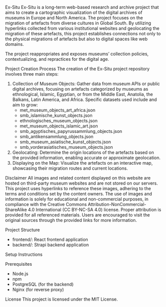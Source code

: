 Ex-Situ
Ex-Situ is a long-term web-based research and archive project that aims to create a cartographic visualization of the digital archives of museums in Europe and North America. The project focuses on the migration of artefacts from diverse cultures in Global South. By utilizing hyperlinks collected from various institutional websites and geolocating the migration of these artefacts, this project establishes connections not only to the physical migrations of artefacts but also to digital spaces like web domains.

The project reappropriates and exposes museums’ collection policies, contextualizing, and repractices for the digital age.

Project Creation Process
The creation of the Ex-Situ project repository involves three main steps:
1. Collection of Museum Objects: Gather data from museum APIs or public digital archives, focusing on artefacts categorized by museums as ethnological, Islamic, Egyptian, or from the Middle East, Anatolia, the Balkans, Latin America, and Africa. Specific datasets used include and aim to grow:
    * met_museum_objects_art_africa.json
    * smb_islamische_kunst_objects.json
    * ethnologisches_museum_objects.json
    * met_museum_objects_islamic_art.json
    * smb_agyptisches_papyrussammlung_objects.json
    * smb_antikensammlung_objects.json
    * smb_museum_asiatische_kunst_objects.json
    * smb_vorderasiatisches_museum_objects.json
2. Geolocating: Determine the origin locations of the artefacts based on the provided information, enabling accurate or approximate geolocation.
3. Displaying on the Map: Visualize the artefacts on an interactive map, showcasing their migration routes and current locations.

Disclaimer
All images and related content displayed on this website are hosted on third-party museum websites and are not stored on our servers. This project uses hyperlinks to reference these images, adhering to the terms and conditions set by the content owners. The use of images and information is solely for educational and non-commercial purposes, in compliance with the Creative Commons Attribution-NonCommercial-ShareAlike 4.0 International (CC BY-NC-SA 4.0) license. Proper attribution is provided for all referenced materials. Users are encouraged to visit the original sources through the provided links for more information.

Project Structure
* frontend/: React frontend application
* backend/: Strapi backend application

Setup Instructions

Prerequisites
* Node.js
* npm
* PostgreSQL (for the backend)
* Nginx (for reverse proxy)

License
This project is licensed under the MIT License.

